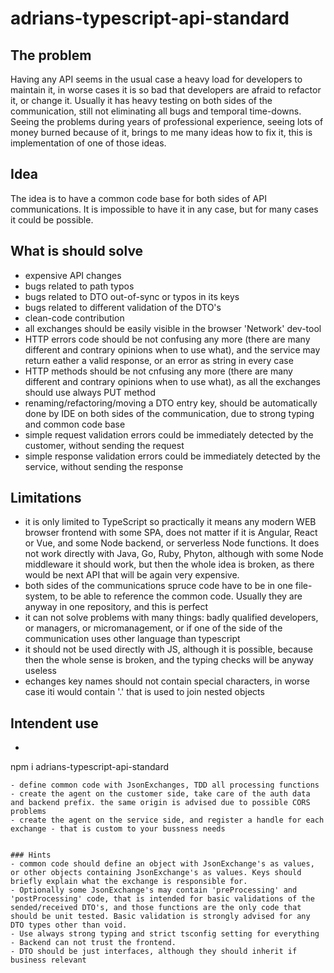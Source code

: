 # adrians-typescript-api-standard
## The problem
Having any API seems in the usual case a heavy load for developers to maintain it, in worse cases it is so bad that developers are afraid to refactor it, or change it. Usually it has heavy testing on both sides of the communication, still not eliminating all bugs and temporal time-downs. Seeing the problems during years of professional experience, seeing lots of money burned because of it, brings to me many ideas how to fix it, this is implementation of one of those ideas. 

## Idea
The idea is to have a common code base for both sides of API communications. It is impossible to have it in any case, but for many cases it could be possible.

## What is should solve
- expensive API changes
- bugs related to path typos
- bugs related to DTO out-of-sync or typos in its keys
- bugs related to different validation of the DTO's
- clean-code contribution
- all exchanges should be easily visible in the browser 'Network' dev-tool
- HTTP errors code should be not confusing any more (there are many different and contrary opinions when to use what), and the service may return eather a valid response, or an error as string in every case
- HTTP methods should be not cnfusing any more (there are many different and contrary opinions when to use what), as all the exchanges should use always PUT method
- renaming/refactoring/moving a DTO entry key, should be automatically done by IDE on both sides of the communication, due to strong typing and common code base
- simple request validation errors could be immediately detected by the customer, without sending the request
- simple response validation errors could be immediately detected by the service, without sending the response


## Limitations
- it is only limited to TypeScript so practically it means any modern WEB browser frontend with some SPA, does not matter if it is Angular, React or Vue, and some Node backend, or serverless Node functions. It does not work directly with Java, Go, Ruby, Phyton, although with some Node middleware it should work, but then the whole idea is broken, as there would be next API that will be again very expensive. 
- both sides of the communications spruce code have to be in one file-system, to be able to reference the common code. Usually they are anyway in one repository, and this is perfect
- it can not solve problems with many things: badly qualified developers, or managers, or micromanagement, or if one of the side of the communication uses other language than typescript
- it should not be used directly with JS, although it is possible, because then the whole sense is broken, and the typing checks will be anyway useless
- echanges key names should not contain special characters, in worse case iti would contain '.' that is used to join nested objects


## Intendent use
- ```sh
npm i adrians-typescript-api-standard
```
- define common code with JsonExchanges, TDD all processing functions
- create the agent on the customer side, take care of the auth data and backend prefix. the same origin is advised due to possible CORS problems
- create the agent on the service side, and register a handle for each exchange - that is custom to your bussness needs


### Hints
- common code should define an object with JsonExchange's as values, or other objects containing JsonExchange's as values. Keys should briefly explain what the exchange is responsible for.
- Optionally some JsonExchange's may contain 'preProcessing' and 'postProcessing' code, that is intended for basic validations of the sended/received DTO's, and those functions are the only code that should be unit tested. Basic validation is strongly advised for any DTO types other than void.
- Use always strong typing and strict tsconfig setting for everything
- Backend can not trust the frontend.
- DTO should be just interfaces, although they should inherit if business relevant
